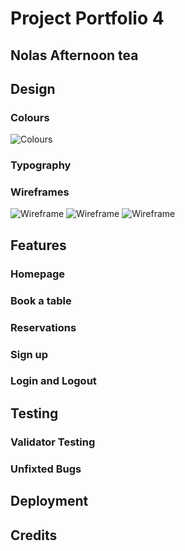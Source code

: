 # Project Portfolio 4
## Nolas Afternoon tea

## Design 
### Colours 
![Colours](<img width="698" alt="pp4-colours" src="https://github.com/JessikaKarl/pp4-restaurant2/assets/147527640/830251f7-b871-40cc-85bb-19707e167d87">
)
### Typography

### Wireframes
![Wireframe](<img width="372" alt="pp4-wireframe1" src="https://github.com/JessikaKarl/pp4-restaurant2/assets/147527640/b3dc2167-ec02-4e9b-960f-321b25d3e530">
)
![Wireframe](<img width="324" alt="pp4-wireframe2" src="https://github.com/JessikaKarl/pp4-restaurant2/assets/147527640/f1d8cc10-a9c7-42eb-bb07-c8bcfb9eb900">
)
![Wireframe](<img width="344" alt="pp4-wireframe3" src="https://github.com/JessikaKarl/pp4-restaurant2/assets/147527640/75332f6d-8dee-40c4-a926-5af63a11d8d6">
)
## Features
### Homepage 
### Book a table 
### Reservations 
### Sign up 
### Login and Logout 
## Testing 
### Validator Testing 
### Unfixted Bugs 
## Deployment 
## Credits 

